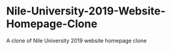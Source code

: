 # Nile-University-2019-Website-Homepage-Clone
A clone of Nile University 2019 website homepage clone

